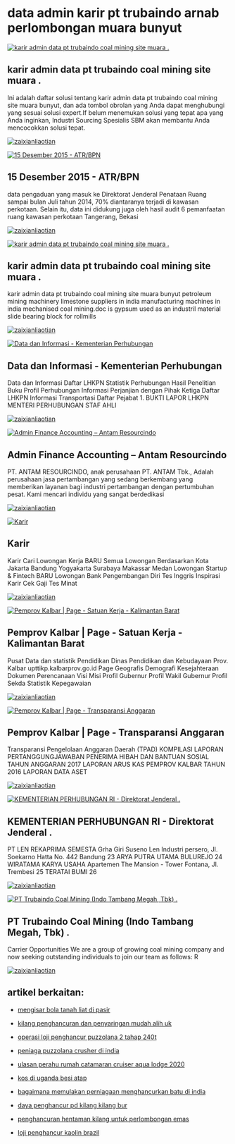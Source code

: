 # data admin karir pt trubaindo arnab perlombongan muara bunyut
<a href="https://mnn.zoosnet.net/LR/Chatpre.aspx?id=MNN94995150&p=https://topgrinding.com/" target="_blank">![karir admin data pt trubaindo coal mining site muara .](https://github.com/technlg/images/blob/main/53.jpg)</a>
## karir admin data pt trubaindo coal mining site muara .
Ini adalah daftar solusi tentang karir admin data pt trubaindo coal mining site muara bunyut, dan ada tombol obrolan yang Anda dapat menghubungi yang sesuai solusi expert.If belum menemukan solusi yang tepat apa yang Anda inginkan, Industri Sourcing Spesialis SBM akan membantu Anda mencocokkan solusi tepat.
<a href="https://mnn.zoosnet.net/LR/Chatpre.aspx?id=MNN94995150&p=https://topgrinding.com/" target="_blank"><img src="https://github.com/technlg/images/raw/main/chat11.jpg" alt="zaixianliaotian"/></a><a href="//whatsapp.shibangsoft.com/WhatsApp.php" ><img src="https://github.com/technlg/images/raw/main/chat11.png" alt=""></a>
<a href="https://mnn.zoosnet.net/LR/Chatpre.aspx?id=MNN94995150&p=https://topgrinding.com/" target="_blank">![15 Desember 2015 - ATR/BPN](https://github.com/technlg/images/blob/main/32.jpg)</a>
## 15 Desember 2015 - ATR/BPN
data pengaduan yang masuk ke Direktorat Jenderal Penataan Ruang sampai bulan Juli tahun 2014, 70% diantaranya terjadi di kawasan perkotaan. Selain itu, data ini didukung juga oleh hasil audit 6 pemanfaatan ruang kawasan perkotaan Tangerang, Bekasi 
<a href="https://mnn.zoosnet.net/LR/Chatpre.aspx?id=MNN94995150&p=https://topgrinding.com/" target="_blank"><img src="https://github.com/technlg/images/raw/main/chat11.jpg" alt="zaixianliaotian"/></a><a href="//whatsapp.shibangsoft.com/WhatsApp.php" ><img src="https://github.com/technlg/images/raw/main/chat11.png" alt=""></a>
<a href="https://mnn.zoosnet.net/LR/Chatpre.aspx?id=MNN94995150&p=https://topgrinding.com/" target="_blank">![karir admin data pt trubaindo coal mining site muara .](https://github.com/technlg/images/blob/main/55.jpg)</a>
## karir admin data pt trubaindo coal mining site muara .
karir admin data pt trubaindo coal mining site muara bunyut petroleum mining machinery limestone suppliers in india manufacturing machines in india mechanised coal mining.doc is gypsum used as an industril material slide bearing block for rollmills 
<a href="https://mnn.zoosnet.net/LR/Chatpre.aspx?id=MNN94995150&p=https://topgrinding.com/" target="_blank"><img src="https://github.com/technlg/images/raw/main/chat11.jpg" alt="zaixianliaotian"/></a><a href="//whatsapp.shibangsoft.com/WhatsApp.php" ><img src="https://github.com/technlg/images/raw/main/chat11.png" alt=""></a>
<a href="https://mnn.zoosnet.net/LR/Chatpre.aspx?id=MNN94995150&p=https://topgrinding.com/" target="_blank">![Data dan Informasi - Kementerian Perhubungan](https://github.com/technlg/images/blob/main/2.jpg)</a>
## Data dan Informasi - Kementerian Perhubungan
Data dan Informasi Daftar LHKPN Statistik Perhubungan Hasil Penelitian Buku Profil Perhubungan Informasi Perjanjian dengan Pihak Ketiga Daftar LHKPN Informasi Transportasi Daftar Pejabat 1. BUKTI LAPOR LHKPN MENTERI PERHUBUNGAN STAF AHLI 
<a href="https://mnn.zoosnet.net/LR/Chatpre.aspx?id=MNN94995150&p=https://topgrinding.com/" target="_blank"><img src="https://github.com/technlg/images/raw/main/chat11.jpg" alt="zaixianliaotian"/></a><a href="//whatsapp.shibangsoft.com/WhatsApp.php" ><img src="https://github.com/technlg/images/raw/main/chat11.png" alt=""></a>
<a href="https://mnn.zoosnet.net/LR/Chatpre.aspx?id=MNN94995150&p=https://topgrinding.com/" target="_blank">![Admin Finance Accounting – Antam Resourcindo](https://github.com/technlg/images/blob/main/2.jpg)</a>
## Admin Finance Accounting – Antam Resourcindo
PT. ANTAM RESOURCINDO, anak perusahaan PT. ANTAM Tbk., Adalah perusahaan jasa pertambangan yang sedang berkembang yang memberikan layanan bagi industri pertambangan dengan pertumbuhan pesat. Kami mencari individu yang sangat berdedikasi
<a href="https://mnn.zoosnet.net/LR/Chatpre.aspx?id=MNN94995150&p=https://topgrinding.com/" target="_blank"><img src="https://github.com/technlg/images/raw/main/chat11.jpg" alt="zaixianliaotian"/></a><a href="//whatsapp.shibangsoft.com/WhatsApp.php" ><img src="https://github.com/technlg/images/raw/main/chat11.png" alt=""></a>
<a href="https://mnn.zoosnet.net/LR/Chatpre.aspx?id=MNN94995150&p=https://topgrinding.com/" target="_blank">![Karir](https://github.com/technlg/images/blob/main/64.jpg)</a>
## Karir
Karir Cari Lowongan Kerja BARU Semua Lowongan Berdasarkan Kota Jakarta Bandung Yogyakarta Surabaya Makassar Medan Lowongan Startup & Fintech BARU Lowongan Bank Pengembangan Diri Tes Inggris Inspirasi Karir Cek Gaji Tes Minat 
<a href="https://mnn.zoosnet.net/LR/Chatpre.aspx?id=MNN94995150&p=https://topgrinding.com/" target="_blank"><img src="https://github.com/technlg/images/raw/main/chat11.jpg" alt="zaixianliaotian"/></a><a href="//whatsapp.shibangsoft.com/WhatsApp.php" ><img src="https://github.com/technlg/images/raw/main/chat11.png" alt=""></a>
<a href="https://mnn.zoosnet.net/LR/Chatpre.aspx?id=MNN94995150&p=https://topgrinding.com/" target="_blank">![Pemprov Kalbar | Page - Satuan Kerja - Kalimantan Barat](https://github.com/technlg/images/blob/main/51.jpg)</a>
## Pemprov Kalbar | Page - Satuan Kerja - Kalimantan Barat
Pusat Data dan statistik Pendidikan Dinas Pendidikan dan Kebudayaan Prov. Kalbar upttikp.kalbarprov.go.id Page Geografis Demografi Kesejahteraan Dokumen Perencanaan Visi Misi Profil Gubernur Profil Wakil Gubernur Profil Sekda Statistik Kepegawaian 
<a href="https://mnn.zoosnet.net/LR/Chatpre.aspx?id=MNN94995150&p=https://topgrinding.com/" target="_blank"><img src="https://github.com/technlg/images/raw/main/chat11.jpg" alt="zaixianliaotian"/></a><a href="//whatsapp.shibangsoft.com/WhatsApp.php" ><img src="https://github.com/technlg/images/raw/main/chat11.png" alt=""></a>
<a href="https://mnn.zoosnet.net/LR/Chatpre.aspx?id=MNN94995150&p=https://topgrinding.com/" target="_blank">![Pemprov Kalbar | Page - Transparansi Anggaran](https://github.com/technlg/images/blob/main/25.jpg)</a>
## Pemprov Kalbar | Page - Transparansi Anggaran
Transparansi Pengelolaan Anggaran Daerah (TPAD) KOMPILASI LAPORAN PERTANGGUNGJAWABAN PENERIMA HIBAH DAN BANTUAN SOSIAL TAHUN ANGGARAN 2017 LAPORAN ARUS KAS PEMPROV KALBAR TAHUN 2016 LAPORAN DATA ASET
<a href="https://mnn.zoosnet.net/LR/Chatpre.aspx?id=MNN94995150&p=https://topgrinding.com/" target="_blank"><img src="https://github.com/technlg/images/raw/main/chat11.jpg" alt="zaixianliaotian"/></a><a href="//whatsapp.shibangsoft.com/WhatsApp.php" ><img src="https://github.com/technlg/images/raw/main/chat11.png" alt=""></a>
<a href="https://mnn.zoosnet.net/LR/Chatpre.aspx?id=MNN94995150&p=https://topgrinding.com/" target="_blank">![KEMENTERIAN PERHUBUNGAN RI - Direktorat Jenderal .](https://github.com/technlg/images/blob/main/23.jpg)</a>
## KEMENTERIAN PERHUBUNGAN RI - Direktorat Jenderal .
PT LEN REKAPRIMA SEMESTA Grha Giri Suseno Len Industri persero, Jl. Soekarno Hatta No. 442 Bandung 23 ARYA PUTRA UTAMA BULUREJO 24 WIRATAMA KARYA USAHA Apartemen The Mansion - Tower Fontana, Jl. Trembesi 25 TERATAI BUMI 26
<a href="https://mnn.zoosnet.net/LR/Chatpre.aspx?id=MNN94995150&p=https://topgrinding.com/" target="_blank"><img src="https://github.com/technlg/images/raw/main/chat11.jpg" alt="zaixianliaotian"/></a><a href="//whatsapp.shibangsoft.com/WhatsApp.php" ><img src="https://github.com/technlg/images/raw/main/chat11.png" alt=""></a>
<a href="https://mnn.zoosnet.net/LR/Chatpre.aspx?id=MNN94995150&p=https://topgrinding.com/" target="_blank">![PT Trubaindo Coal Mining (Indo Tambang Megah, Tbk) .](https://github.com/technlg/images/blob/main/47.jpg)</a>
## PT Trubaindo Coal Mining (Indo Tambang Megah, Tbk) .
Carrier Opportunities We are a group of growing coal mining company and now seeking outstanding individuals to join our team as follows: R
<a href="https://mnn.zoosnet.net/LR/Chatpre.aspx?id=MNN94995150&p=https://topgrinding.com/" target="_blank"><img src="https://github.com/technlg/images/raw/main/chat11.jpg" alt="zaixianliaotian"/></a><a href="//whatsapp.shibangsoft.com/WhatsApp.php" ><img src="https://github.com/technlg/images/raw/main/chat11.png" alt=""></a>
## artikel berkaitan:
* [mengisar bola tanah liat di pasir](mengisar%20bola%20tanah%20liat%20di%20pasir.md)
* [kilang penghancuran dan penyaringan mudah alih uk](kilang%20penghancuran%20dan%20penyaringan%20mudah%20alih%20uk.md)
* [operasi loji penghancur puzzolana 2 tahap 240t](operasi%20loji%20penghancur%20puzzolana%202%20tahap%20240t.md)
* [peniaga puzzolana crusher di india](peniaga%20puzzolana%20crusher%20di%20india.md)
* [ulasan perahu rumah catamaran cruiser aqua lodge 2020](ulasan%20perahu%20rumah%20catamaran%20cruiser%20aqua%20lodge%202020.md)
* [kos di uganda besi atap](kos%20di%20uganda%20besi%20atap.md)
* [bagaimana memulakan perniagaan menghancurkan batu di india](bagaimana%20memulakan%20perniagaan%20menghancurkan%20batu%20di%20india.md)
* [daya penghancur pd kilang kilang bur](daya%20penghancur%20pd%20kilang%20kilang%20bur.md)
* [penghancuran hentaman kilang untuk perlombongan emas](penghancuran%20hentaman%20kilang%20untuk%20perlombongan%20emas.md)
* [loji penghancur kaolin brazil](loji%20penghancur%20kaolin%20brazil.md)
